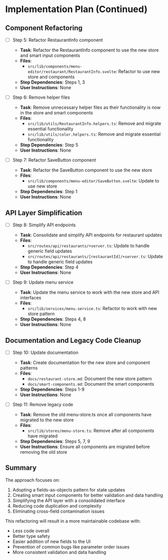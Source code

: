 # Implementation Plan (Continued)

## Component Refactoring

- [ ] Step 5: Refactor RestaurantInfo component
  - **Task**: Refactor the RestaurantInfo component to use the new store and smart input components
  - **Files**:
    - `src/lib/components/menu-editor/restaurant/RestaurantInfo.svelte`: Refactor to use new store and components
  - **Step Dependencies**: Steps 1, 3
  - **User Instructions**: None

- [ ] Step 6: Remove helper files
  - **Task**: Remove unnecessary helper files as their functionality is now in the store and smart components
  - **Files**:
    - `src/lib/utils/RestaurantInfo.helpers.ts`: Remove and migrate essential functionality
    - `src/lib/utils/color.helpers.ts`: Remove and migrate essential functionality
  - **Step Dependencies**: Step 5
  - **User Instructions**: None

- [ ] Step 7: Refactor SaveButton component
  - **Task**: Refactor the SaveButton component to use the new store
  - **Files**:
    - `src/lib/components/menu-editor/SaveButton.svelte`: Update to use new store
  - **Step Dependencies**: Step 1
  - **User Instructions**: None

## API Layer Simplification

- [ ] Step 8: Simplify API endpoints
  - **Task**: Consolidate and simplify API endpoints for restaurant updates
  - **Files**:
    - `src/routes/api/restaurants/+server.ts`: Update to handle generic field updates
    - `src/routes/api/restaurants/[restaurantId]/+server.ts`: Update to handle generic field updates
  - **Step Dependencies**: Step 4
  - **User Instructions**: None

- [ ] Step 9: Update menu service
  - **Task**: Update the menu service to work with the new store and API interfaces
  - **Files**:
    - `src/lib/services/menu.service.ts`: Refactor to work with new store pattern
  - **Step Dependencies**: Steps 4, 8
  - **User Instructions**: None

## Documentation and Legacy Code Cleanup

- [ ] Step 10: Update documentation
  - **Task**: Create documentation for the new store and component patterns
  - **Files**:
    - `docs/restaurant-store.md`: Document the new store pattern
    - `docs/smart-components.md`: Document the smart components
  - **Step Dependencies**: Steps 1-9
  - **User Instructions**: None

- [ ] Step 11: Remove legacy code
  - **Task**: Remove the old menu-store.ts once all components have migrated to the new store
  - **Files**:
    - `src/lib/stores/menu-store.ts`: Remove after all components have migrated
  - **Step Dependencies**: Steps 5, 7, 9
  - **User Instructions**: Ensure all components are migrated before removing the old store

## Summary

The approach focuses on:
1. Adopting a fields-as-objects pattern for state updates
2. Creating smart input components for better validation and data handling
3. Simplifying the API layer with a consolidated interface
4. Reducing code duplication and complexity
5. Eliminating cross-field contamination issues

This refactoring will result in a more maintainable codebase with:
- Less code overall
- Better type safety
- Easier addition of new fields to the UI
- Prevention of common bugs like parameter order issues
- More consistent validation and data handling
